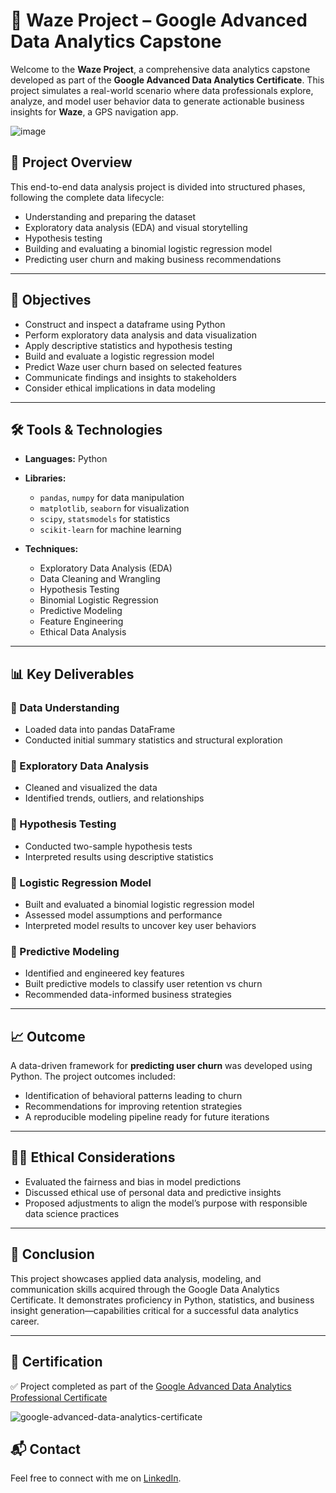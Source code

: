 # 🚗 Waze Project – Google Advanced Data Analytics Capstone

Welcome to the **Waze Project**, a comprehensive data analytics capstone developed as part of the **Google Advanced Data Analytics Certificate**. This project simulates a real-world scenario where data professionals explore, analyze, and model user behavior data to generate actionable business insights for **Waze**, a GPS navigation app.

 ![image](https://github.com/user-attachments/assets/db1d7704-0735-4b91-a5bb-797e37a774ab)


## 📌 Project Overview

This end-to-end data analysis project is divided into structured phases, following the complete data lifecycle:

- Understanding and preparing the dataset
- Exploratory data analysis (EDA) and visual storytelling
- Hypothesis testing
- Building and evaluating a binomial logistic regression model
- Predicting user churn and making business recommendations

---

## 🧠 Objectives

- Construct and inspect a dataframe using Python
- Perform exploratory data analysis and data visualization
- Apply descriptive statistics and hypothesis testing
- Build and evaluate a logistic regression model
- Predict Waze user churn based on selected features
- Communicate findings and insights to stakeholders
- Consider ethical implications in data modeling

---

## 🛠️ Tools & Technologies

- **Languages:** Python  
- **Libraries:** 
  - `pandas`, `numpy` for data manipulation  
  - `matplotlib`, `seaborn` for visualization  
  - `scipy`, `statsmodels` for statistics  
  - `scikit-learn` for machine learning  

- **Techniques:**
  - Exploratory Data Analysis (EDA)
  - Data Cleaning and Wrangling
  - Hypothesis Testing
  - Binomial Logistic Regression
  - Predictive Modeling
  - Feature Engineering
  - Ethical Data Analysis

---

## 📊 Key Deliverables

### 🔹 Data Understanding
- Loaded data into pandas DataFrame
- Conducted initial summary statistics and structural exploration

### 🔹 Exploratory Data Analysis
- Cleaned and visualized the data
- Identified trends, outliers, and relationships

### 🔹 Hypothesis Testing
- Conducted two-sample hypothesis tests
- Interpreted results using descriptive statistics

### 🔹 Logistic Regression Model
- Built and evaluated a binomial logistic regression model
- Assessed model assumptions and performance
- Interpreted model results to uncover key user behaviors

### 🔹 Predictive Modeling
- Identified and engineered key features
- Built predictive models to classify user retention vs churn
- Recommended data-informed business strategies

---

## 📈 Outcome

A data-driven framework for **predicting user churn** was developed using Python. The project outcomes included:

- Identification of behavioral patterns leading to churn
- Recommendations for improving retention strategies
- A reproducible modeling pipeline ready for future iterations

---

## 👩‍💼 Ethical Considerations

- Evaluated the fairness and bias in model predictions
- Discussed ethical use of personal data and predictive insights
- Proposed adjustments to align the model’s purpose with responsible data science practices

---

## 🏁 Conclusion

This project showcases applied data analysis, modeling, and communication skills acquired through the Google Data Analytics Certificate. It demonstrates proficiency in Python, statistics, and business insight generation—capabilities critical for a successful data analytics career.

---

## 📜 Certification

✅ Project completed as part of the [Google Advanced Data Analytics Professional Certificate](https://www.credly.com/badges/baeba45a-8735-4fc5-9134-ab28a724317d/public_url)

![google-advanced-data-analytics-certificate](https://github.com/user-attachments/assets/bb01a6e6-9958-485a-9412-5a3723275487)


## 📬 Contact
Feel free to connect with me on [LinkedIn](https://www.linkedin.com/in/maheen-khalid-38a0591b0/).
